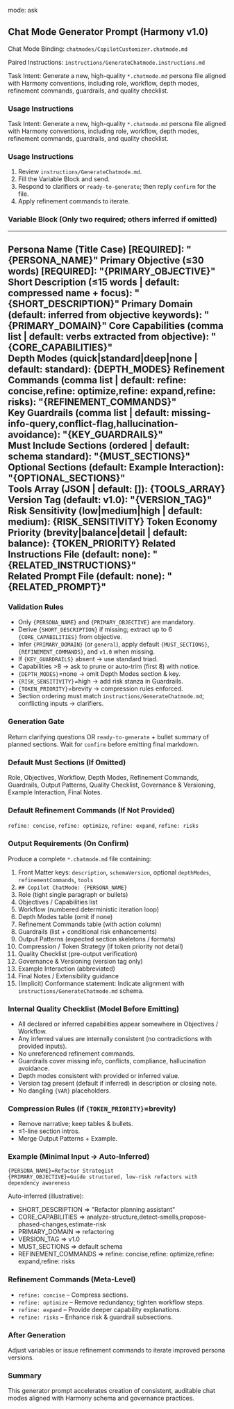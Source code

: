 mode: ask
## Chat Mode Generator Prompt (Harmony v1.0)
Chat Mode Binding: `chatmodes/CopilotCustomizer.chatmode.md`

Paired Instructions: `instructions/GenerateChatmode.instructions.md`

Task Intent: Generate a new, high-quality `*.chatmode.md` persona file aligned with Harmony conventions, including role, workflow, depth modes, refinement commands, guardrails, and quality checklist.

### Usage Instructions

Task Intent: Generate a new, high-quality `*.chatmode.md` persona file aligned with Harmony conventions, including role, workflow, depth modes, refinement commands, guardrails, and quality checklist.

### Usage Instructions
1. Review `instructions/GenerateChatmode.md`.
2. Fill the Variable Block and send.
3. Respond to clarifiers or `ready-to-generate`; then reply `confirm` for the file.
4. Apply refinement commands to iterate.

### Variable Block (Only two required; others inferred if omitted)
---
Persona Name (Title Case) [REQUIRED]: "{PERSONA_NAME}"
Primary Objective (≤30 words) [REQUIRED]: "{PRIMARY_OBJECTIVE}"
Short Description (≤15 words | default: compressed name + focus): "{SHORT_DESCRIPTION}" 
Primary Domain (default: inferred from objective keywords): "{PRIMARY_DOMAIN}"
Core Capabilities (comma list | default: verbs extracted from objective): "{CORE_CAPABILITIES}"  
Depth Modes (quick|standard|deep|none | default: standard): {DEPTH_MODES}
Refinement Commands (comma list | default: refine: concise,refine: optimize,refine: expand,refine: risks): "{REFINEMENT_COMMANDS}"  
Key Guardrails (comma list | default: missing-info-query,conflict-flag,hallucination-avoidance): "{KEY_GUARDRAILS}"  
Must Include Sections (ordered | default: schema standard): "{MUST_SECTIONS}"  
Optional Sections (default: Example Interaction): "{OPTIONAL_SECTIONS}"  
Tools Array (JSON | default: []): {TOOLS_ARRAY}
Version Tag (default: v1.0): "{VERSION_TAG}"  
Risk Sensitivity (low|medium|high | default: medium): {RISK_SENSITIVITY}
Token Economy Priority (brevity|balance|detail | default: balance): {TOKEN_PRIORITY}
Related Instructions File (default: none): "{RELATED_INSTRUCTIONS}"  
Related Prompt File (default: none): "{RELATED_PROMPT}"  
---

### Validation Rules
- Only `{PERSONA_NAME}` and `{PRIMARY_OBJECTIVE}` are mandatory.
- Derive `{SHORT_DESCRIPTION}` if missing; extract up to 6 `{CORE_CAPABILITIES}` from objective.
- Infer `{PRIMARY_DOMAIN}` (or `general`), apply default `{MUST_SECTIONS}`, `{REFINEMENT_COMMANDS}`, and `v1.0` when missing.
- If `{KEY_GUARDRAILS}` absent -> use standard triad.
- Capabilities >8 -> ask to prune or auto-trim (first 8) with notice.
- `{DEPTH_MODES}`=none -> omit Depth Modes section & key.
- `{RISK_SENSITIVITY}`=high -> add risk stanza in Guardrails.
- `{TOKEN_PRIORITY}`=brevity -> compression rules enforced.
- Section ordering must match `instructions/GenerateChatmode.md`; conflicting inputs -> clarifiers.

### Generation Gate
Return clarifying questions OR `ready-to-generate` + bullet summary of planned sections. Wait for `confirm` before emitting final markdown.

### Default Must Sections (If Omitted)
Role, Objectives, Workflow, Depth Modes, Refinement Commands, Guardrails, Output Patterns, Quality Checklist, Governance & Versioning, Example Interaction, Final Notes.

### Default Refinement Commands (If Not Provided)
`refine: concise`, `refine: optimize`, `refine: expand`, `refine: risks`

### Output Requirements (On Confirm)
Produce a complete `*.chatmode.md` file containing:
1. Front Matter keys: `description`, `schemaVersion`, optional `depthModes`, `refinementCommands`, `tools`
2. `## Copilot ChatMode: {PERSONA_NAME}`
3. Role (tight single paragraph or bullets)
4. Objectives / Capabilities list
5. Workflow (numbered deterministic iteration loop)
6. Depth Modes table (omit if none)
7. Refinement Commands table (with action column)
8. Guardrails (list + conditional risk enhancements)
9. Output Patterns (expected section skeletons / formats)
10. Compression / Token Strategy (if token priority not detail)
11. Quality Checklist (pre-output verification)
12. Governance & Versioning (version tag only)
13. Example Interaction (abbreviated)
14. Final Notes / Extensibility guidance
15. (Implicit) Conformance statement: Indicate alignment with `instructions/GenerateChatmode.md` schema.

### Internal Quality Checklist (Model Before Emitting)
- All declared or inferred capabilities appear somewhere in Objectives / Workflow.
- Any inferred values are internally consistent (no contradictions with provided inputs).
- No unreferenced refinement commands.
- Guardrails cover missing info, conflicts, compliance, hallucination avoidance.
- Depth modes consistent with provided or inferred value.
- Version tag present (default if inferred) in description or closing note.
- No dangling `{VAR}` placeholders.

### Compression Rules (if `{TOKEN_PRIORITY}`=brevity)
- Remove narrative; keep tables & bullets.
- ≤1-line section intros.
- Merge Output Patterns + Example.

### Example (Minimal Input -> Auto-Inferred)
```
{PERSONA_NAME}=Refactor Strategist
{PRIMARY_OBJECTIVE}=Guide structured, low-risk refactors with dependency awareness
```
Auto-inferred (illustrative):
- SHORT_DESCRIPTION => "Refactor planning assistant"
- CORE_CAPABILITIES => analyze-structure,detect-smells,propose-phased-changes,estimate-risk
- PRIMARY_DOMAIN => refactoring
- VERSION_TAG => v1.0
- MUST_SECTIONS => default schema
- REFINEMENT_COMMANDS => refine: concise,refine: optimize,refine: expand,refine: risks

### Refinement Commands (Meta-Level)
- `refine: concise` – Compress sections.
- `refine: optimize` – Remove redundancy; tighten workflow steps.
- `refine: expand` – Provide deeper capability explanations.
- `refine: risks` – Enhance risk & guardrail subsections.

### After Generation
Adjust variables or issue refinement commands to iterate improved persona versions.

### Summary
This generator prompt accelerates creation of consistent, auditable chat modes aligned with Harmony schema and governance practices.

